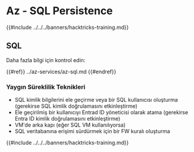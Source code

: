 # Az - SQL Persistence

{{#include ../../../banners/hacktricks-training.md}}

## SQL

Daha fazla bilgi için kontrol edin:

{{#ref}}
../az-services/az-sql.md
{{#endref}}

### Yaygın Süreklilik Teknikleri

- SQL kimlik bilgilerini ele geçirme veya bir SQL kullanıcısı oluşturma (gerekirse SQL kimlik doğrulamasını etkinleştirme)
- Ele geçirilmiş bir kullanıcıyı Entrad ID yöneticisi olarak atama (gerekirse Entra ID kimlik doğrulamasını etkinleştirme)
- VM'de arka kapı (eğer SQL VM kullanılıyorsa)
- SQL veritabanına erişimi sürdürmek için bir FW kuralı oluşturma

{{#include ../../../banners/hacktricks-training.md}}
